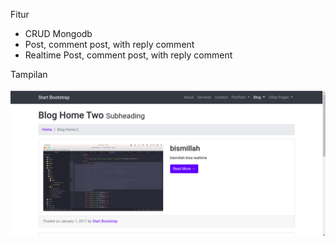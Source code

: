 Fitur
- CRUD Mongodb
- Post, comment post, with reply comment
- Realtime Post, comment post, with reply comment

Tampilan<br><br>
![Test Image 6](tampilan.png)
